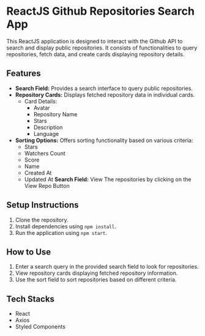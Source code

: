# ReactJS Github Repositories Search App

This ReactJS application is designed to interact with the Github API to search and display public repositories. It consists of functionalities to query repositories, fetch data, and create cards displaying repository details.

## Features

- **Search Field:** Provides a search interface to query public repositories.
- **Repository Cards:** Displays fetched repository data in individual cards.
  - Card Details:
    - Avatar
    - Repository Name
    - Stars
    - Description
    - Language
- **Sorting Options:** Offers sorting functionality based on various criteria:
  - Stars
  - Watchers Count
  - Score
  - Name
  - Created At
  - Updated At
    **Search Field:** View The repositories by clicking on the View Repo Button

## Setup Instructions

1. Clone the repository.
2. Install dependencies using `npm install`.
3. Run the application using `npm start`.

## How to Use

1. Enter a search query in the provided search field to look for repositories.
2. View repository cards displaying fetched repository information.
3. Use the sort field to sort repositories based on different criteria.

## Tech Stacks

- React
- Axios
- Styled Components
